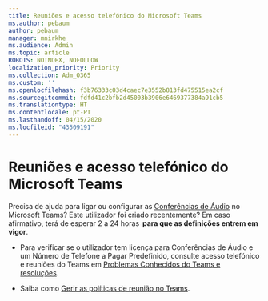 ```yaml
---
title: Reuniões e acesso telefónico do Microsoft Teams
ms.author: pebaum
author: pebaum
manager: mnirkhe
ms.audience: Admin
ms.topic: article
ROBOTS: NOINDEX, NOFOLLOW
localization_priority: Priority
ms.collection: Adm_O365
ms.custom: ''
ms.openlocfilehash: f3b76333c03d4caec7e3552b813fd475515ea2cf
ms.sourcegitcommit: fdfd41c2bfb2d45003b3906e6469377384a91cb5
ms.translationtype: HT
ms.contentlocale: pt-PT
ms.lasthandoff: 04/15/2020
ms.locfileid: "43509191"
---
```

# <a name="microsoft-teams-meetings-and-dial-in"></a>Reuniões e acesso telefónico do Microsoft Teams

Precisa de ajuda para ligar ou configurar as [Conferências de Áudio](https://docs.microsoft.com/microsoftteams/audio-conferencing-in-office-365) no Microsoft Teams? Este utilizador foi criado recentemente? Em caso afirmativo, terá de esperar 2 a 24 horas  **para que as definições entrem em vigor**.

- Para verificar se o utilizador tem licença para Conferências de Áudio e um Número de Telefone a Pagar Predefinido, consulte acesso telefónico e reuniões do Teams em [Problemas Conhecidos do Teams e resoluções](https://docs.microsoft.com/microsoftteams/known-issues).

- Saiba como [Gerir as políticas de reunião no Teams](https://docs.microsoft.com/microsoftteams/meeting-policies-in-teams). 
